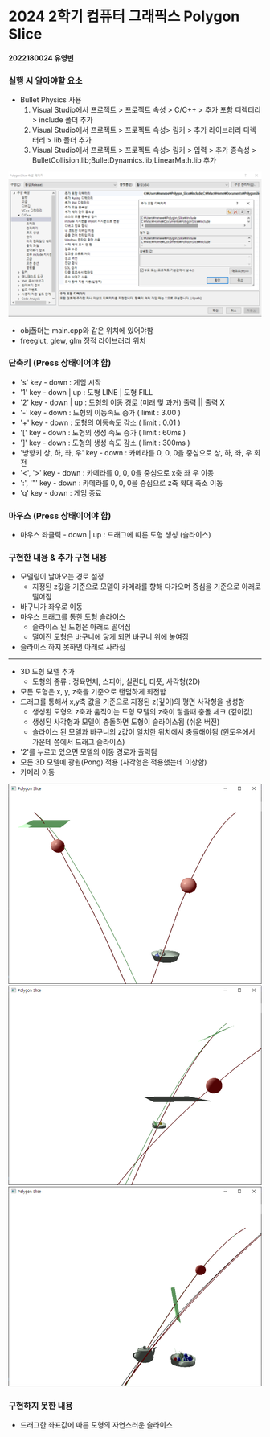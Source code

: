 # 2024 2학기 컴퓨터 그래픽스 Polygon Slice

#### 2022180024 유영빈

### 실행 시 알아야할 요소
 - Bullet Physics 사용
   1. Visual Studio에서 프로젝트 > 프로젝트 속성 > C/C++ > 추가 포함 디렉터리 > include 폴더 추가
   2. Visual Studio에서 프로젝트 > 프로젝트 속성> 링커 > 추가 라이브러리 디렉터리 > lib 폴더 추가
   3. Visual Studio에서 프로젝트 > 프로젝트 속성> 링커 > 입력 > 추가 종속성 > BulletCollision.lib;BulletDynamics.lib;LinearMath.lib 추가

![설정화면](/img/img_4.png "설정화면")

- obj폴더는 main.cpp와 같은 위치에 있어야함
- freeglut, glew, glm 정적 라이브러리 위치

### 단축키 (Press 상태이어야 함)
* 's' key - down : 게임 시작
* '1' key - down | up : 도형 LINE | 도형 FILL
* '2' key - down | up : 도형의 이동 경로 (미래 및 과거) 출력 || 출력 X
* '-' key - down : 도형의 이동속도 증가 ( limit : 3.00 )
* '+' key - down : 도형의 이동속도 감소 ( limit : 0.01 )
* '[' key - down : 도형의 생성 속도 증가 ( limit : 60ms )
* ']' key - down : 도형의 생성 속도 감소 ( limit : 300ms )
* '방향키 상, 하, 좌, 우' key - down : 카메라를 0, 0, 0을 중심으로 상, 하, 좌, 우 회전
* '<', '>' key - down : 카메라를 0, 0, 0을 중심으로 x축 좌 우 이동
* ':', '"' key - down : 카메라를 0, 0, 0을 중심으로 z축 확대 축소 이동
* 'q' key - down : 게임 종료

### 마우스 (Press 상태이어야 함)
* 마우스 좌클릭 - down | up : 드래그에 따른 도형 생성 (슬라이스)

### 구현한 내용 & 추가 구현 내용
* 모델링이 날아오는 경로 설정
  * 지정된 z값을 기준으로 모델이 카메라를 향해 다가오며 중심을 기준으로 아래로 떨어짐
* 바구니가 좌우로 이동
* 마우스 드래그를 통한 도형 슬라이스
  * 슬라이스 된 도형은 아래로 떨어짐
  * 떨어진 도형은 바구니에 닿게 되면 바구니 위에 놓여짐
* 슬라이스 하지 못하면 아래로 사라짐
---
* 3D 도형 모델 추가
  * 도형의 종류 : 정육면체, 스피어, 실린더, 티폿, 사각형(2D)
* 모든 도형은 x, y, z축을 기준으로 랜덤하게 회전함
* 드래그를 통해서 x,y축 값을 기준으로 지정된 z(깊이)의 평면 사각형을 생성함
  * 생성된 도형의 z축과 움직이는 도형 모델의 z축이 닿을때 충돌 체크 (깊이값)
  * 생성된 사각형과 모델이 충돌하면 도형이 슬라이스됨 (쉬운 버전)
  * 슬라이스 된 모델과 바구니의 z값이 일치한 위치에서 충돌해야됨 (윈도우에서 가운데 쯤에서 드래그 슬라이스)
* '2'를 누르고 있으면 모델의 이동 경로가 출력됨
* 모든 3D 모델에 광원(Pong) 적용 (사각형은 적용했는데 이상함)
* 카메라 이동

![동작화면2](/img/img_2.png "동작화면2")
![동작화면3](/img/img_3.png "동작화면2")
![동작화면1](/img/img_1.png "동작화면1")

### 구현하지 못한 내용
* 드래그한 좌표값에 따른 도형의 자연스러운 슬라이스


